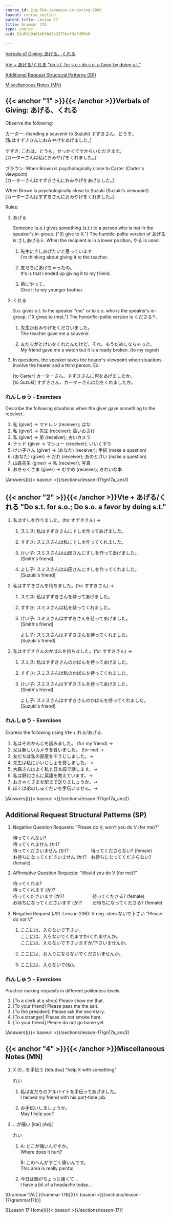 ```yaml
---
course_id: 21g-504-japanese-iv-spring-2009
layout: course_section
parent_title: Lesson 17
title: Grammar 17A
type: course
uid: 51a9fd9a81b036d7e3271bdf3e7d99e0

---
```


[Verbals of Giving: あげる、くれる](#1)

[Vte + あげる/くれる "do s.t. for s.o.; do s.o. a favor by doing s.t."](#2)

[Additional Request Structural Patterns (SP)](#3)

[Miscellaneous Notes (MN)](#4)

{{< anchor "1" >}}{{< /anchor >}}Verbals of Giving: あげる、くれる
-----------------------------------------------------------

Observe the following:

カーター: (handing a souvenir to Suzuki) すずきさん、どうぞ。  
\[私はすずきさんにおみやげをあげました。\]

すずき: これは、どうも。せっかくですからいただきます。  
\[カーターさんは私におみやげをくれました。\]

ブラウン: When Brown is psychologically close to Carter (Carter's viewpoint)  
\[カーターさんはすずきさんにおみやげをあげました。\]

When Brown is psychologically close to Suzuki (Suzuki's viewpoint)  
\[カーターさんはすずきさんにおみやげをくれました。\]

Rules:

1.  あげる
    
    Someone (s.o.) gives something (s.t.) to a person who is not in the speaker's in-group. ("(I) give to X.") The humble-polite version of あげる is さしあげる↓. When the recipient is in a lower position, やる is used.
    
    1.  先生にさしあげたいと思っています  
        I'm thinking about giving it to the teacher.
        
    2.  友だちにあげちゃったの。  
        It's is that I ended up giving it to my friend.
        
    3.  弟にやって。  
        Give it to my younger brother.
        
2.  くれる
    
    S.o. gives s.t. to the speaker "me" or to s.o. who is the speaker's in-group. ("X gives to (me).") The honorific-polite version is くださる↑.
    
    1.  先生がおみやげをくださいました。  
        The teacher gave me a souvenir.
        
    2.  友だちがとけいをくれたんだけど、それ、もうだめになちゃった。  
        My friend gave me a watch but it is already broken. (to my regret)
        
3.  In questions, the speaker takes the hearer's viewpoint when situations involve the hearer and a third person. Ex:
    
    \[to Carter\] カーターさん、すずきさんに何をあげましたか。  
    \[to Suzuki\] すずきさん、カーターさんは何をくれましたか。
    

### れんしゅう - Exercises

Describe the following situations when the giver gave something to the receiver.

1.  私 (giver) → マドレン (receiver); はな
2.  私 (giver) → 先生 (receiver); 高いおさけ
3.  私 (giver) → 弟 (receiver); 古いカメラ
4.  テッド (giver → マシュー (receiver); いいくすり
5.  けい子さん (giver) → (あなた) (receiver); 手紙 (make a question)
6.  (あなた) (giver) → だれ (receiver); あのとけい (make a question)
7.  山森先生 (giver) → 私 (receiver); 写真
8.  おきゃくさま (giver) → むすめ (receiver); きれいな本

[Answers]({{< baseurl >}}/sections/lesson-17/gn17a_ans1)

{{< anchor "2" >}}{{< /anchor >}}Vte + あげる/くれる "Do s.t. for s.o.; Do s.o. a favor by doing s.t."
------------------------------------------------------------------------------------------------

1.  私はすしを作りました。(for すずきさん) →
    
    1.  スミス: 私はすずきさんにすしを作ってあげました。
        
    2.  すずき: スミスさんは私にすしを作ってくれました。
        
    3.  けい子: スミスさんは山田さんにすしを作ってあげました。  
        \[Smith's friend\]
        
    4.  よし子: スミスさんは山田さんにすしを作ってくれました。  
        \[Suzuki's friend\]
        
2.  私はすずきさんを待ちました。(for すずきさん) →
    
    1.  スミス: 私はすずきさんを待ってあげました。
        
    2.  すずき: スミスさんは私を待ってくれました。
        
    3.  けい子: スミスさんはすずきさんを待ってあげました。  
        \[Smith's friend\]
        
        よし子: スミスさんはすずきさんを待ってくれました。  
        \[Suzuki's friend\]
        
3.  私はすずきさんのかばんを持ちました。(for すずきさん) →
    
    1.  スミス: 私はすずきさんのかばんを持ってあげました。
        
    2.  すずき: スミスさんは私のかばんを持ってくれました。
        
    3.  けい子: スミスさんはすずきさんを待ってあげました。  
        \[Smith's friend\]
        
        よし子: スミスさんはすずきさんのかばんを持ってくれました。  
        \[Suzuki's friend\]
        

### れんしゅう - Exercises

Express the following using Vte + れる/あげる.

1.  私はそのかんじを読みました。 (for my friend) →
2.  父は新しいカメラを買いました。 (for me) →
3.  友だちは私の部屋をそうじしました。→
4.  先生は私にいいじしょを貸しました。→
5.  大森さんはよく私と日本語で話します。→
6.  私は野口さんに英語を教えています。→
7.  おきゃくさまを駅まで送りましょうか。→
8.  ぼくは弟のしゅくだいを手伝いません。→

[Answers]({{< baseurl >}}/sections/lesson-17/gn17a_ans2)

Additional Request Structural Patterns (SP)
-------------------------------------------

1.  Negative Question Requests: "Please do V; won't you do V (for me)?"
    
    待ってくれない?  
    待ってくれません (か)?  
    待ってくださいません (か)?　　　　　待ってくださらない? (female)  
    お待ちになってくださいません (か)?　お待ちになってくださらない? (female)
    
2.  Affirmative Question Requests: "Would you do V (for me)?"
    
    待ってくれる?  
    待ってくれます (か)?  
    待ってくださいます (か)? 　　　　　　待ってくださる? (female)  
    お待ちになってくださいます (か)? 　　お待ちになってくださる? (female)
    
3.  Negative Request (_JSL_ Lesson 23B): V neg. stem ないで下さい "Please do not V"
    
    1.  ここには、入らないで下さい。  
        ここには、入らないでくれますか/くれませんか。  
        ここには、入らないで下さいますか/下さいませんか。
        
    2.  ここには、お入りにならないでくださいませんか。
        
    3.  ここには、入らないで(ね)。
        

### れんしゅう - Exercises

Practice making requests in different politeness levels.

1.  \[To a clerk at a shop\] Please show me that.
2.  \[To your friend\] Please pass me the salt.
3.  \[To the president\] Please ask the secretary.
4.  \[To a stranger\] Please do not smoke here.
5.  \[To your friend\] Please do not go home yet.

[Answers]({{< baseurl >}}/sections/lesson-17/gn17a_ans3)

{{< anchor "4" >}}{{< /anchor >}}Miscellaneous Notes (MN)
---------------------------------------------------------

1.  X の...を手伝う \[tetudau\] "help X with something"
    
    れい
    
    1.  私は友だちのアルバイトを手伝ってあげました。  
        I helped my friend with his part-time job.
        
    2.  お手伝いしましょうか。  
        May I help you?
        
2.  ...が痛い \[itai\] (Adj.)
    
    れい
    
    1.  A: どこが痛いんですか。  
        Where does it hurt?
        
        B: このへんがすごく痛いんです。  
        This area is really painful.
        
    2.  今日は頭がちょっと痛くて...  
        I have a bit of a headache today...
        

\[Grammar 17A | [Grammar 17B]({{< baseurl >}}/sections/lesson-17/grammar17b)\] 

\[[Lesson 17 Home]({{< baseurl >}}/sections/lesson-17)\]